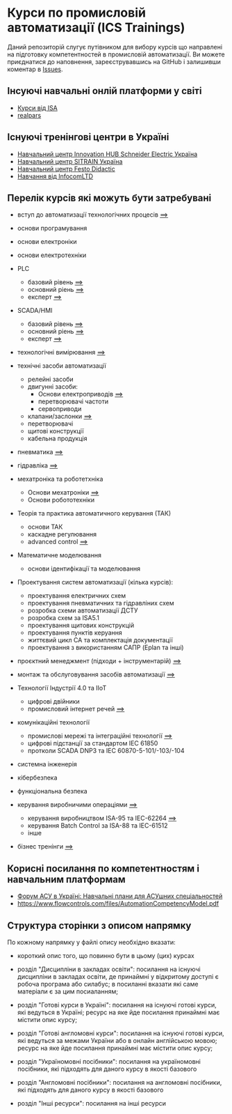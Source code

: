 # Курси по промисловій автоматизації (ICS Trainings)

Даний репозиторій слугує путівником для вибору курсів що направлені на підготовку компетентностей в промисловій автоматизації. Ви можете приєднатися до наповнення, зареєструвавшись на GitHub і залишивши коментар в [Issues](https://github.com/pupenasan/icstrainings/issues).  

## Інсуючі навчальні онлій платформи у світі

- [Курси від ISA](isacourses/README.md)
- [realpars](https://learn.realpars.com/collections)

## Існуючі тренінгові центри в Україні

- [Навчальний центр Innovation HUB Schneider Electric Україна](https://www.se.com/ua/uk/download/document/UAM-TRAINING-A4/)
- [Навчальний центр SITRAIN Україна](https://www.siemens.com/ua/uk/kompaniya/navchalnyy-tsentr-sitrain-ukrayina.html)
- [Навчальний центр Festo Didactic](https://www.festo.com/ua/uk/e/rishiennia/navchannia-ta-konsul-tatsiyi/nash-pierielik-kursiv-id_32832/)
- [Навчання від InfocomLTD](https://ia.ua/uk/poslygu/navchannya/)

## Перелік курсів які можуть бути затребувані

- вступ до автоматизації технологічних процесів [==>  ](asutp.md)
- основи програмування
- основи електроніки
- основи електротехніки
- PLC
  - базовий рівень [==>  ](plc1.md)
  - основний ріень  [==>  ](plc2.md)
  - експерт  [==>  ](plc3.md)
- SCADA/HMI
  - базовий рівень [==>  ](scadahmi1.md)
  - основний ріень [==>  ](scadahmi2.md)
  - експерт [==>  ](scadahmi3.md)
- технологічні вимірювання [==>  ](measurment.md)
- технічні засоби автоматизації
  - релейні засоби
  - двигунні засоби:
    - Основи електроприводів [==>  ](drive.md)
    - перетворювачі частоти
    - сервоприводи
  - клапани/заслонки [==>  ](valve.md)
  - перетворювачі
  - щитові конструкції
  - кабельна продукція 
- пневматика [==>  ](pnevmo.md)
- гідравліка [==>  ](hydro.md)
- мехатроніка та роботетхніка
  - Основи мехатроніки [==>  ](mechatron.md)
  - Основи робототехніки
- Теорія та практика автоматичного керування (ТАК)
  - основи ТАК
  - каскадне регулювання
  - advanced control [==>](apc.md)
- Математичне моделювання
  - основи ідентифікації та моделювання

- Проектування систем автоматизації (кілька курсів):
  - проектування електричних схем
  - проектування пневматичних та гідравліних схем
  - розробка схеми автоматизації ДСТУ
  - розробка схем за ISA5.1
  - проектування щитових конструкцій
  - проектування пунктів керуання
  - життєвий цикл СА та комплектація документації
  - проектування з використанням САПР (Eplan та інші)
- проєктний менеджмент (підходи + інструментарій) [==>  ](projmgmnt.md)
- монтаж та обслуговування засобів автоматизації [==>  ](montag.md) 
- Технології Індустрії 4.0 та IIoT
  - цифрові двійники
  - промисловий інтернет речей [==>  ](iiot.md)
- комунікаційні технології 
  - промислові мережі та інтеграційні технології [==>  ](fieldbus.md)
  - цифрові підстанції за стандартом ІЕС 61850
  - протколи SCADA DNP3 та IEC 60870-5-101/-103/-104

- системна інженерія
- кібербезпека
- функціональна безпека
- керування виробничими операціями [==>  ](mom.md)
  - керування виробництвом ISA-95 та IEC-62264 [==>  ](isa95.md)
  - керування Batch Control за ISA-88 та IEC-61512
  - інше 
- бізнес тренінги [==>  ](business.md)

## Корисні посилання по компетентностям і навчальним платформам

- [Форум АСУ в Україні: Навчальні плани для АСУшних спеціальностей](http://asu.in.ua/viewforum.php?f=6&st=0&sk=t&sd=d)
- https://www.flowcontrols.com/files/AutomationCompetencyModel.pdf

## Структура сторінки з описом напрямку

По кожному напрямку у файлі опису необхідно вказати:

- короткий опис того, що повинно бути в цьому (цих) курсах
- розділ "Дисципліни в закладах освіти": посилання на існуючі дисципліни в закладах освіти, де принаймні у відкритому доступі є робоча програма або силабус; в посиланні вказати які саме матеріали є за цим посиаланням;
- розділ "Готові курси в Україні": посилання на існуючі готові курси, які ведуться в Україні; ресурс на яке йде посилання принаймні має містити опис курсу;
- розділ "Готові англомовні курси": посилання на існуючі готові курси, які ведуться за межами України або в онлайн англійською мовою; ресурс на яке йде посилання принаймні має містити опис курсу; 

- розділ "Україномовні посібники": посилання на україномовні посібники, які підходять для даного курсу в якості базового
- розділ "Англомовні посібники": посилання на англомовні посібники, які підходять для даного курсу в якості базового
- розділ "Інші ресурси": посилання на інші ресурси
